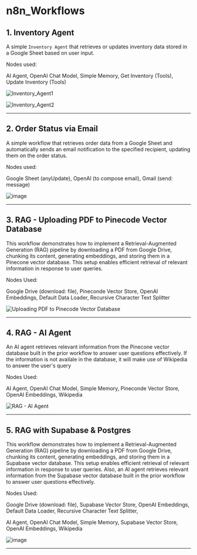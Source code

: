 # n8n_Workflows


## 1. Inventory Agent

A simple `Inventory Agent` that retrieves or updates inventory data stored in a Google Sheet based on user input.

Nodes used: 

AI Agent, OpenAI Chat Model, Simple Memory, Get Inventory (Tools), Update Inventory (Tools)

![Inventory_Agent1](https://github.com/user-attachments/assets/2ebd7090-60f8-4026-aa2f-51b87a21281c)

![Inventory_Agent2](https://github.com/user-attachments/assets/d12d8900-c4fb-433b-8cd5-33309f94f164)

---

## 2. Order Status via Email

A simple workflow that retrieves order data from a Google Sheet and automatically sends an email notification to the specified recipient, updating them on the order status.

Nodes used: 

Google Sheet (anyUpdate), OpenAI (to compose email), Gmail (send: message)

![image](https://github.com/user-attachments/assets/c13e6716-3e14-4902-b9f5-136de8da7dc6)

---

## 3. RAG - Uploading PDF to Pinecode Vector Database

This workflow demonstrates how to implement a Retrieval-Augmented Generation (RAG) pipeline by downloading a PDF from Google Drive, chunking its content, generating embeddings, and storing them in a Pinecone vector database. This setup enables efficient retrieval of relevant information in response to user queries.

Nodes Used:

Google Drive (download: file), Pineconde Vector Store, OpenAI Embeddings, Default Data Loader, Recursive Character Text Splitter

![Uploading PDF to Pinecode Vector Database](https://github.com/user-attachments/assets/4d59ef5d-8bdc-4eaa-a412-0c612111b03d)

---

## 4. RAG - AI Agent

An AI agent retrieves relevant information from the Pinecone vector database built in the prior workflow to answer user questions effectively. If the information is not availale in the database, it will make use of Wikipedia to answer the user's query

Nodes Used:

AI Agent, OpenAI Chat Model, Simple Memory, Pineconde Vector Store, OpenAI Embeddings, Wikipedia

![RAG - AI Agent](https://github.com/user-attachments/assets/cc034ea2-da02-43e2-91d7-e68e5b23a19a)

---

## 5. RAG with Supabase & Postgres

This workflow demonstrates how to implement a Retrieval-Augmented Generation (RAG) pipeline by downloading a PDF from Google Drive, chunking its content, generating embeddings, and storing them in a Supabase vector database. This setup enables efficient retrieval of relevant information in response to user queries. Also, an AI agent retrieves relevant information from the Supabase vector database built in the prior workflow to answer user questions effectively.

Nodes Used:

Google Drive (download: file), Supabase Vector Store, OpenAI Embeddings, Default Data Loader, Recursive Character Text Splitter, 

AI Agent, OpenAI Chat Model, Simple Memory, Supabase Vector Store, OpenAI Embeddings, Wikipedia

![image](https://github.com/user-attachments/assets/c0e325f4-9f59-49d6-aeb8-8664bde347fc)


---

